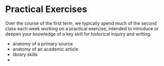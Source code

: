 # Practical Exercises

Over the course of the first term, we typically spend much of the second class each week working on a practical exercise, intended to introduce or deepen your knowledge of a key skill for historical inquiry and writing.

* anatomy of a primary source
* anatomy of an academic article
* library skills
* 
